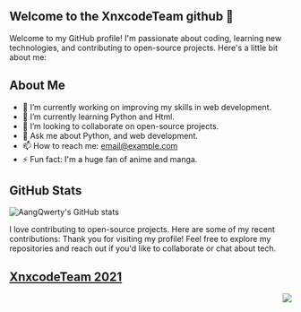 ## Welcome to the XnxcodeTeam github 👋
Welcome to my GitHub profile! I'm passionate about coding, learning new technologies, and contributing to open-source projects. Here's a little bit about me:

## About Me

- 🔭 I’m currently working on improving my skills in web development.
- 🌱 I’m currently learning Python and Html.
- 👯 I’m looking to collaborate on open-source projects.
- 💬 Ask me about Python, and web development.
- 📫 How to reach me: [email@example.com](mailto:email@ang.skizofrenia.com)
- ⚡ Fun fact: I'm a huge fan of anime and manga.

## GitHub Stats

![AangQwerty's GitHub stats](https://github-readme-stats.vercel.app/api?username=AangQwerty&show_icons=true&theme=radical)


I love contributing to open-source projects. Here are some of my recent contributions:
Thank you for visiting my profile! Feel free to explore my repositories and reach out if you'd like to collaborate or chat about tech.

## [XnxcodeTeam 2021](https://github.com/XnxcodeTeam)
<img align="right" src="https://media4.giphy.com/media/N5yFyURQlHTh3NUxn2/giphy.gif?cid=6c09b95283jn4mhdaqt3h89ieums63y98aauom7xlqm10726&ep=v1_internal_gif_by_id&rid=giphy.gif&ct=g"><br/>

